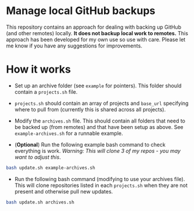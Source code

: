 # Manage local GitHub backups

This repository contains an approach for dealing with backing up GitHub (and other remotes) locally. **It does not backup local work to remotes.** This approach has been developed for my own use so use with care. Please let me know if you have any suggestions for improvements.

# How it works

* Set up an archive folder (see `example` for pointers). This folder should contain a `projects.sh` file.

* `projects.sh` should contain an array of projects and `base_url` specifying where to pull from (currently this is shared across all projects).

* Modify the `archives.sh` file. This should contain all folders that need to be backed up (from remotes) and that have been setup as above. See `example-archives.sh` for a runnable example.

* (**Optional**) Run the following example bash command to check everything is work. *Warning: This will clone 3 of my repos - you may want to adjust this*.

```bash
bash update.sh example-archives.sh
```

* Run the following bash command (modifying to use your archives file). This will clone repositories listed in each `projects.sh` when they are not present and otherwise pull new updates.

```bash
bash update.sh archives.sh
```
